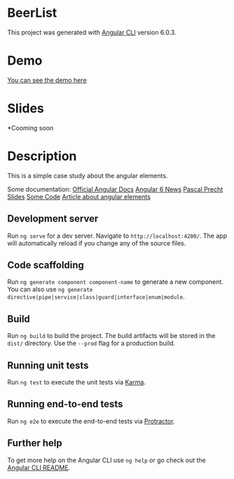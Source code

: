 # BeerList
This project was generated with [Angular CLI](https://github.com/angular/angular-cli) version 6.0.3.

# Demo
[You can see the demo here](https://ngrome.github.io/elements-demo/) 

# Slides

 *Cooming soon

# Description
This is a simple case study about the angular elements.

Some documentation:
[Official Angular Docs](https://angular.io/guide/elements)
[Angular 6 News](https://blog.angular.io/version-6-of-angular-now-available-cc56b0efa7a4)
[Pascal Precht Slides](http://pascalprecht.github.io/slides/angular-elements/#/67)
[Some Code](https://github.com/fiyazbinhasan/Angular-Elements)
[Article about angular elements](https://nitayneeman.com/posts/building-a-custom-element-using-angular-elements/)

## Development server

Run `ng serve` for a dev server. Navigate to `http://localhost:4200/`. The app will automatically reload if you change any of the source files.

## Code scaffolding

Run `ng generate component component-name` to generate a new component. You can also use `ng generate directive|pipe|service|class|guard|interface|enum|module`.

## Build

Run `ng build` to build the project. The build artifacts will be stored in the `dist/` directory. Use the `--prod` flag for a production build.

## Running unit tests

Run `ng test` to execute the unit tests via [Karma](https://karma-runner.github.io).

## Running end-to-end tests

Run `ng e2e` to execute the end-to-end tests via [Protractor](http://www.protractortest.org/).

## Further help

To get more help on the Angular CLI use `ng help` or go check out the [Angular CLI README](https://github.com/angular/angular-cli/blob/master/README.md).
